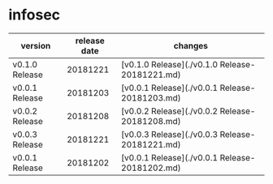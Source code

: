 # infosec	


|version|release date|changes|
|---|---|---|
|v0.1.0 Release|20181221|[v0.1.0 Release](./v0.1.0 Release-20181221.md)|
|v0.0.1 Release|20181203|[v0.0.1 Release](./v0.0.1 Release-20181203.md)|
|v0.0.2 Release|20181208|[v0.0.2 Release](./v0.0.2 Release-20181208.md)|
|v0.0.3 Release|20181221|[v0.0.3 Release](./v0.0.3 Release-20181221.md)|
|v0.0.1 Release|20181202|[v0.0.1 Release](./v0.0.1 Release-20181202.md)|
